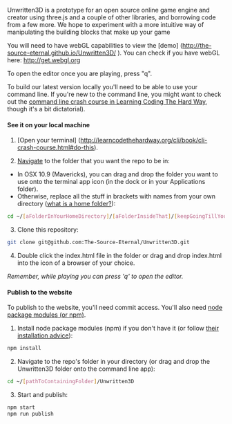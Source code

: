 Unwritten3D is a prototype for an open source online game engine and creator using three.js and a couple of other libraries, and borrowing code from a few more. We hope to experiment with a more intuitive way of manipulating the building blocks that make up your game

You will need to have webGL capabilities to view the [demo] (http://the-source-eternal.github.io/Unwritten3D/
). You can check if you have webGL here: http://get.webgl.org

To open the editor once you are playing, press "q".

To build our latest version locally you'll need to be able to use your command line. If you're new to the command line, you might want to check out the [command line crash course in Learning Coding The Hard Way](http://learncodethehardway.org/cli/book/cli-crash-course.html), though it's a bit dictatorial).

#### See it on your local machine
1. [Open your terminal] (http://learncodethehardway.org/cli/book/cli-crash-course.html#do-this).

2. [Navigate](http://en.wikipedia.org/wiki/Cd_(command)) to the folder that you want the repo to be in:
- In OSX 10.9 (Mavericks), you can drag and drop the folder you want to use onto the terminal app icon (in the dock or in your Applications folder).
- Otherwise, replace all the stuff in brackets with names from your own directory ([what is a home folder?](https://www.google.com/search?q=what+is+a+home+folder%3F&rlz=1C5ACMJ_enUS519US519&oq=what+is+a+home+folder%3F&aqs=chrome..69i57j0l5.2952j0j7&sourceid=chrome&es_sm=91&ie=UTF-8)):
```bash
cd ~/[aFolderInYourHomeDirectory]/[aFolderInsideThat]/[keepGoingTillYouReachTheFolderYouWant]
```

3. Clone this repository:
```bash
git clone git@github.com:The-Source-Eternal/Unwritten3D.git
```

4. Double click the index.html file in the folder or drag and drop index.html into the icon of a browser of your choice.

_Remember, while playing you can press 'q' to open the editor._

#### Publish to the website
To publish to the website, you'll need commit access. You'll also need [node package modules (or npm)](https://www.npmjs.org).

1. Install node package modules (npm) if you don't have it (or follow [their installation advice](http://blog.npmjs.org/post/85484771375/how-to-install-npm)):
```bash
npm install
```

2. Navigate to the repo's folder in your directory (or drag and drop the Unwritten3D folder onto the command line app):
```bash
cd ~/[pathToContainingFolder]/Unwritten3D
```

3. Start and publish:
```bash
npm start
npm run publish
```
